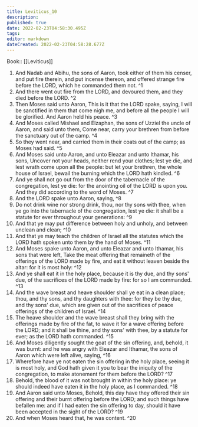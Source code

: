 ```yaml
---
title: Leviticus_10
description: 
published: true
date: 2022-02-23T04:58:30.495Z
tags: 
editor: markdown
dateCreated: 2022-02-23T04:58:28.677Z
---
```


 Book:: [[Leviticus]]
 1. And Nadab and Abihu, the sons of Aaron, took either of them his censer, and put fire therein, and put incense thereon, and offered strange fire before the LORD, which he commanded them not. ^1
 2. And there went out fire from the LORD, and devoured them, and they died before the LORD. ^2
 3. Then Moses said unto Aaron, This is it that the LORD spake, saying, I will be sanctified in them that come nigh me, and before all the people I will be glorified. And Aaron held his peace. ^3
 4. And Moses called Mishael and Elzaphan, the sons of Uzziel the uncle of Aaron, and said unto them, Come near, carry your brethren from before the sanctuary out of the camp. ^4
 5. So they went near, and carried them in their coats out of the camp; as Moses had said. ^5
 6. And Moses said unto Aaron, and unto Eleazar and unto Ithamar, his sons, Uncover not your heads, neither rend your clothes; lest ye die, and lest wrath come upon all the people: but let your brethren, the whole house of Israel, bewail the burning which the LORD hath kindled. ^6
 7. And ye shall not go out from the door of the tabernacle of the congregation, lest ye die: for the anointing oil of the LORD is upon you. And they did according to the word of Moses. ^7
 8. And the LORD spake unto Aaron, saying, ^8
 9. Do not drink wine nor strong drink, thou, nor thy sons with thee, when ye go into the tabernacle of the congregation, lest ye die: it shall be a statute for ever throughout your generations: ^9
 10. And that ye may put difference between holy and unholy, and between unclean and clean; ^10
 11. And that ye may teach the children of Israel all the statutes which the LORD hath spoken unto them by the hand of Moses. ^11
 12. And Moses spake unto Aaron, and unto Eleazar and unto Ithamar, his sons that were left, Take the meat offering that remaineth of the offerings of the LORD made by fire, and eat it without leaven beside the altar: for it is most holy: ^12
 13. And ye shall eat it in the holy place, because it is thy due, and thy sons' due, of the sacrifices of the LORD made by fire: for so I am commanded. ^13
 14. And the wave breast and heave shoulder shall ye eat in a clean place; thou, and thy sons, and thy daughters with thee: for they be thy due, and thy sons' due, which are given out of the sacrifices of peace offerings of the children of Israel. ^14
 15. The heave shoulder and the wave breast shall they bring with the offerings made by fire of the fat, to wave it for a wave offering before the LORD; and it shall be thine, and thy sons' with thee, by a statute for ever; as the LORD hath commanded. ^15
 16. And Moses diligently sought the goat of the sin offering, and, behold, it was burnt: and he was angry with Eleazar and Ithamar, the sons of Aaron which were left alive, saying, ^16
 17. Wherefore have ye not eaten the sin offering in the holy place, seeing it is most holy, and God hath given it you to bear the iniquity of the congregation, to make atonement for them before the LORD? ^17
 18. Behold, the blood of it was not brought in within the holy place: ye should indeed have eaten it in the holy place, as I commanded. ^18
 19. And Aaron said unto Moses, Behold, this day have they offered their sin offering and their burnt offering before the LORD; and such things have befallen me: and if I had eaten the sin offering to day, should it have been accepted in the sight of the LORD? ^19
 20. And when Moses heard that, he was content. ^20
